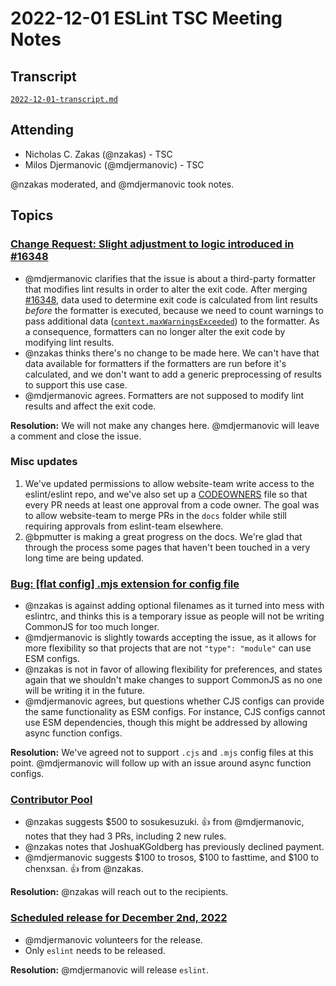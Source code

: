 # 2022-12-01 ESLint TSC Meeting Notes

## Transcript

[`2022-12-01-transcript.md`](2022-12-01-transcript.md)

## Attending

* Nicholas C. Zakas (@nzakas) - TSC
* Milos Djermanovic (@mdjermanovic) - TSC

@nzakas moderated, and @mdjermanovic took notes.

## Topics

### [Change Request: Slight adjustment to logic introduced in #16348](https://github.com/eslint/eslint/issues/16492)

* @mdjermanovic clarifies that the issue is about a third-party formatter that modifies lint results in order to alter the exit code. After merging [#16348](https://github.com/eslint/eslint/pull/16348), data used to determine exit code is calculated from lint results _before_ the formatter is executed, because we need to count warnings to pass additional data ([`context.maxWarningsExceeded`](https://eslint.org/docs/latest/developer-guide/working-with-custom-formatters#the-context-argument)) to the formatter. As a consequence, formatters can no longer alter the exit code by modifying lint results.
* @nzakas thinks there's no change to be made here. We can't have that data available for formatters if the formatters are run before it's calculated, and we don't want to add a generic preprocessing of results to support this use case.
* @mdjermanovic agrees. Formatters are not supposed to modify lint results and affect the exit code.

**Resolution:** We will not make any changes here. @mdjermanovic will leave a comment and close the issue.

### Misc updates

1. We've updated permissions to allow website-team write access to the eslint/eslint repo, and we've also set up a [CODEOWNERS](https://github.com/eslint/eslint/blob/main/.github/CODEOWNERS) file so that every PR needs at least one approval from a code owner. The goal was to allow website-team to merge PRs in the `docs` folder while still requiring approvals from eslint-team elsewhere.
2. @bpmutter is making a great progress on the docs. We're glad that through the process some pages that haven't been touched in a very long time are being updated.

### [Bug: [flat config] .mjs extension for config file](https://github.com/eslint/eslint/issues/16580)

* @nzakas is against adding optional filenames as it turned into mess with eslintrc, and thinks this is a temporary issue as people will not be writing CommonJS for too much longer.
* @mdjermanovic is slightly towards accepting the issue, as it allows for more flexibility so that projects that are not `"type": "module"` can use ESM configs. 
* @nzakas is not in favor of allowing flexibility for preferences, and states again that we shouldn't make changes to support CommonJS as no one will be writing it in the future.
* @mdjermanovic agrees, but questions whether CJS configs can provide the same functionality as ESM configs. For instance, CJS configs cannot use ESM dependencies, though this might be addressed by allowing async function configs.

**Resolution:** We've agreed not to support `.cjs` and `.mjs` config files at this point. @mdjermanovic will follow up with an issue around async function configs.

### [Contributor Pool](https://github.com/issues?q=org%3Aeslint+label%3A%22contributor+pool%22+merged%3A%3E%3D2022-11-01)

* @nzakas suggests $500 to sosukesuzuki. :+1: from @mdjermanovic, notes that they had 3 PRs, including 2 new rules. 
* @nzakas notes that JoshuaKGoldberg has previously declined payment.
* @mdjermanovic suggests $100 to trosos, $100 to fasttime, and $100 to chenxsan. :+1: from @nzakas.

**Resolution:** @nzakas will reach out to the recipients.

### [Scheduled release for December 2nd, 2022](https://github.com/eslint/eslint/issues/16567)

* @mdjermanovic volunteers for the release.
* Only `eslint` needs to be released.

**Resolution:** @mdjermanovic will release `eslint`.
